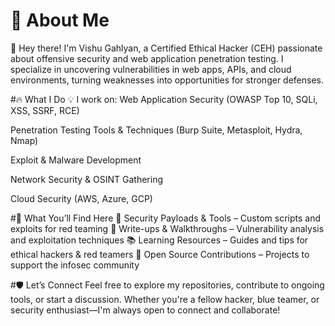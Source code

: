 # 💫 About Me
👋 Hey there! I'm Vishu Gahlyan, a Certified Ethical Hacker (CEH) passionate about offensive security and web application penetration testing. I specialize in uncovering vulnerabilities in web apps, APIs, and cloud environments, turning weaknesses into opportunities for stronger defenses.

#🔥 What I Do
💡 I work on:
Web Application Security (OWASP Top 10, SQLi, XSS, SSRF, RCE)

Penetration Testing Tools & Techniques (Burp Suite, Metasploit, Hydra, Nmap)

Exploit & Malware Development

Network Security & OSINT Gathering

Cloud Security (AWS, Azure, GCP)

#📌 What You’ll Find Here
🔐 Security Payloads & Tools – Custom scripts and exploits for red teaming
🧪 Write-ups & Walkthroughs – Vulnerability analysis and exploitation techniques
📚 Learning Resources – Guides and tips for ethical hackers & red teamers
🤝 Open Source Contributions – Projects to support the infosec community

#🛡️ Let’s Connect
Feel free to explore my repositories, contribute to ongoing tools, or start a discussion. Whether you're a fellow hacker, blue teamer, or security enthusiast—I'm always open to connect and collaborate!
